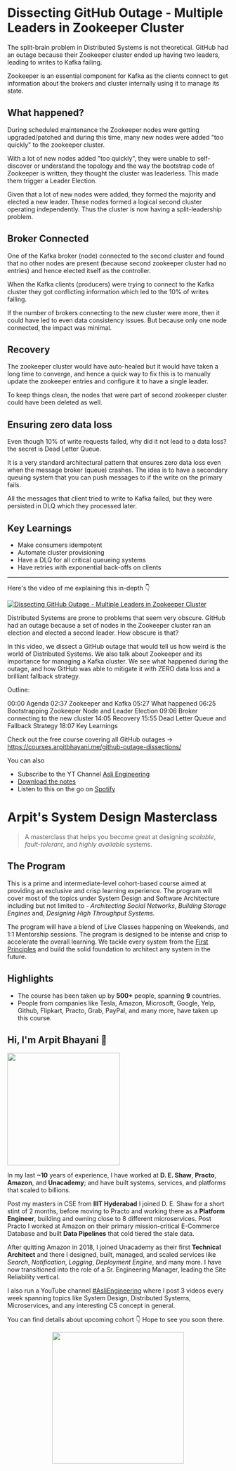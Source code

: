 Dissecting GitHub Outage - Multiple Leaders in Zookeeper Cluster
===


The split-brain problem in Distributed Systems is not theoretical. GitHub had an outage because their Zookeeper cluster ended up having two leaders, leading to writes to Kafka failing.

Zookeeper is an essential component for Kafka as the clients connect to get information about the brokers and cluster internally using it to manage its state.

## What happened?

During scheduled maintenance the Zookeeper nodes were getting upgraded/patched and during this time, many new nodes were added "too quickly" to the zookeeper cluster.

With a lot of new nodes added "too quickly", they were unable to self-discover or understand the topology and the way the bootstrap code of Zookeeper is written, they thought the cluster was leaderless. This made them trigger a Leader Election.

Given that a lot of new nodes were added, they formed the majority and elected a new leader. These nodes formed a logical second cluster operating independently. Thus the cluster is now having a split-leadership problem.

## Broker Connected

One of the Kafka broker (node) connected to the second cluster and found that no other nodes are present (because second zookeeper cluster had no entries) and hence elected itself as the controller.

When the Kafka clients (producers) were trying to connect to the Kafka cluster they got conflicting information which led to the 10% of writes failing.

If the number of brokers connecting to the new cluster were more, then it could have led to even data consistency issues. But because only one node connected, the impact was minimal.

## Recovery

The zookeeper cluster would have auto-healed but it would have taken a long time to converge, and hence a quick way to fix this is to manually update the zookeeper entries and configure it to have a single leader.

To keep things clean, the nodes that were part of second zookeeper cluster could have been deleted as well.

## Ensuring zero data loss

Even though 10% of write requests failed, why did it not lead to a data loss? the secret is Dead Letter Queue.

It is a very standard architectural pattern that ensures zero data loss even when the message broker (queue) crashes. The idea is to have a secondary queuing system that you can push messages to if the write on the primary fails.

All the messages that client tried to write to Kafka failed, but they were persisted in DLQ which they processed later.

## Key Learnings

- Make consumers idempotent
- Automate cluster provisioning
- Have a DLQ for all critical queueing systems
- Have retries with exponential back-offs on clients
<hr />


<p>Here's the video of me explaining this in-depth 👇‍</p>

[![Dissecting GitHub Outage - Multiple Leaders in Zookeeper Cluster](https://i.ytimg.com/vi/bycFzB6yrK0/mqdefault.jpg)](https://www.youtube.com/watch?v=bycFzB6yrK0)

Distributed Systems are prone to problems that seem very obscure. GitHub had an outage because a set of nodes in the Zookeeper cluster ran an election and elected a second leader. How obscure is that?

In this video, we dissect a GitHub outage that would tell us how weird is the world of Distributed Systems. We also talk about Zookeeper and its importance for managing a Kafka cluster. We see what happened during the outage, and how GitHub was able to mitigate it with ZERO data loss and a brilliant fallback strategy.

Outline:

00:00 Agenda
02:37 Zookeeper and Kafka
05:27 What happened
06:25 Bootstrapping Zookeeper Node and Leader Election
09:06 Broker connecting to the new cluster
14:05 Recovery
15:55 Dead Letter Queue and Fallback Strategy
18:07 Key Learnings

Check out the free course covering all GitHub outages →  https://courses.arpitbhayani.me/github-outage-dissections/

You can also
 - Subscribe to the YT Channel [Asli Engineering](https://youtube.com/c/ArpitBhayani)
 - [Download the notes](https://drive.google.com/file/d/1ut8trVZ5IF4hB6amfKpZSzPJl_8eRiCk/view?usp=sharing)
 - Listen to this on the go on [Spotify](https://open.spotify.com/show/7qMoamm2iZQrsPVm6IQLoD)

# Arpit's System Design Masterclass

> A masterclass that helps you become great at designing _scalable_, _fault-tolerant_, and _highly available_ systems.

## The Program

This is a prime and intermediate-level cohort-based course aimed at providing an exclusive and crisp learning experience. The program will cover most of the topics under System Design and Software Architecture including but not limited to - _Architecting Social Networks_, _Building Storage Engines_ and, _Designing High Throughput Systems_.

The program will have a blend of Live Classes happening on Weekends, and 1:1 Mentorship sessions. The program is designed to be intense and crisp to accelerate the overall learning. We tackle every system from the [First Principles](https://en.wikipedia.org/wiki/First_principle) and build the solid foundation to architect any system in the future.


## Highlights

 - The course has been taken up by __500+__ people, spanning __9__ countries.
 - People from companies like Tesla, Amazon, Microsoft, Google, Yelp, Github, Flipkart, Practo, Grab, PayPal, and many more, have taken up this course.


## Hi, I'm Arpit Bhayani 👋

<img width="256px" src="https://arpitbhayani.me/static/img/arpit.jpg" />

In my last **~10** years of experience, I have worked at **D. E. Shaw**, **Practo**, **Amazon**, and **Unacademy**; and have built systems, services, and platforms that scaled to billions.

Post my masters in CSE from **IIIT Hyderabad** I joined D. E. Shaw for a short stint of 2 months, before moving to Practo and working there as a **Platform Engineer**, building and owning close to 8 different microservices. Post Practo I worked at Amazon on their primary mission-critical E-Commerce Database and built **Data Pipelines** that cold tiered the stale data.

After quitting Amazon in 2018, I joined Unacademy as their first **Technical Architect** and there I designed, built, managed, and scaled services like _Search_, _Notification_, _Logging_, _Deployment Engine_, and many more. I have now transitioned into the role of a Sr. Engineering Manager, leading the Site Reliability vertical.

I also run a YouTube channel [#AsliEngineering](https://www.youtube.com/c/ArpitBhayani) where I post 3 videos every week spanning topics like System Design, Distributed Systems, Microservices, and any interesting CS concept in general.

You can find details about upcoming cohort 👇‍ Hope to see you soon there.

<center>
<a target="_blank" href="https://arpitbhayani.me/masterclass">
<img src="https://user-images.githubusercontent.com/4745789/137859181-d4499cf4-ce65-4466-8b88-a078ece0f081.PNG" width="300px" />
</a>
</center>